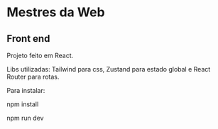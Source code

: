 # Mestres da Web
## Front end

Projeto feito em React.

Libs utilizadas: Tailwind para css, Zustand para estado global e React Router para rotas.

Para instalar:

npm install

npm run dev
